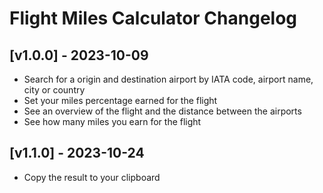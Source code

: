 # Flight Miles Calculator Changelog

## [v1.0.0] - 2023-10-09

- Search for a origin and destination airport by IATA code, airport name, city or country
- Set your miles percentage earned for the flight
- See an overview of the flight and the distance between the airports
- See how many miles you earn for the flight

## [v1.1.0] - 2023-10-24

- Copy the result to your clipboard